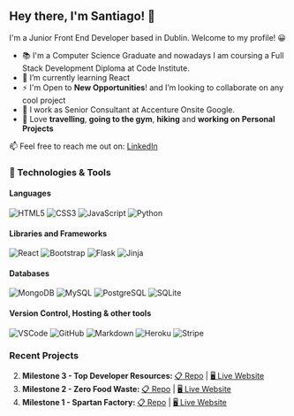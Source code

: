 ## Hey there, I'm Santiago! 👋 
I'm a Junior Front End Developer based in Dublin. 
Welcome to my profile! :grinning:

- :books: I'm a Computer Science Graduate and nowadays I am coursing a Full Stack Development Diploma at Code Institute.
- 🌱 I’m currently learning React 
- ⚡ I'm Open to **New Opportunities**! and I’m looking to collaborate on any cool project
- :office: I work as Senior Consultant at Accenture Onsite Google. 
- 🥰 Love **travelling**, **going to the gym**, **hiking** and **working on Personal Projects**

📫 Feel free to reach me out on: [LinkedIn](https://www.linkedin.com/in/santiagoyanezferreiro)

### 🔧 Technologies & Tools
 #### Languages
![HTML5](https://img.shields.io/badge/HTML5%20-%23E34F26.svg?&style=for-the-badge&logo=HTML5&logoColor=FFFFFF)
![CSS3](https://img.shields.io/badge/CSS3%20-%231572B6.svg?&style=for-the-badge&logo=CSS3&logoColor=FFFFFF)
![JavaScript](https://img.shields.io/badge/JavaScript%20-%23323330.svg?&style=for-the-badge&logo=JavaScript&logoColor=F7DF1E)
![Python](https://img.shields.io/badge/Python%20-%23004D7A.svg?&style=for-the-badge&logo=python&logoColor=ffdf76)

 #### Libraries and Frameworks
![React](https://img.shields.io/badge/React%20-%231572B6.svg?&style=for-the-badge&logo=React&logoColor=CCC)
![Bootstrap](https://img.shields.io/badge/Bootstrap%20-%23563D7C.svg?&style=for-the-badge&logo=Bootstrap&logoColor=FFFFFF)
![Flask](https://img.shields.io/badge/Flask%20-%23000000.svg?&style=for-the-badge&logo=Flask&logoColor=FFFFFF)
![Jinja](https://img.shields.io/badge/Jinja%20-%23000000.svg?&style=for-the-badge&logo=Jinja&logoColor=B41717)

#### Databases
![MongoDB](https://img.shields.io/badge/MongoDB%20-%233F2E1E.svg?&style=for-the-badge&logo=MongoDB&logoColor=47A248)
![MySQL](https://img.shields.io/badge/MySQL%20-%2300758F.svg?&style=for-the-badge&logo=MySQL&logoColor=FFFFFF)
![PostgreSQL](https://img.shields.io/badge/PostgreSQL%20-%23336791.svg?&style=for-the-badge&logo=PostgreSQL&logoColor=FFFFFF)
![SQLite](https://img.shields.io/badge/SQLite%20-%23003B57.svg?&style=for-the-badge&logo=SQLite&logoColor=FFFFFF)

 #### Version Control, Hosting & other tools 
![VSCode](https://img.shields.io/badge/VSCode%20-%232B2B30.svg?&style=for-the-badge&logo=Visual%20Studio%20Code&logoColor=007ACC) 
![GitHub](https://img.shields.io/badge/GitHub%20-%23181717.svg?&style=for-the-badge&logo=GitHub&logoColor=FFFFFF)
![Markdown](https://img.shields.io/badge/markdown-%23000000.svg?&style=for-the-badge&logo=markdown&logoColor=white) 
![Heroku](https://img.shields.io/badge/Heroku%20-%23430098.svg?&style=for-the-badge&logo=Heroku&logoColor=FFFFFF) 
![Stripe](https://img.shields.io/badge/Stripe%20-%23646EDE.svg?&style=for-the-badge&logo=Stripe&logoColor=FFFFFF) 

### Recent Projects

2.  <strong>Milestone 3 - Top Developer Resources: </strong><a href="https://github.com/SantiagoYanezFerreiro/Top_Developer_Resources" alt="Top Developer Resources" target="_blank">📋 Repo</a> | <a href="https://github.com/SantiagoYanezFerreiro/Top_Developer_Resources" alt="Top Developer Resources" target="_blank">🖥 Live Website</a>
3.  <strong>Milestone 2 - Zero Food Waste: </strong><a href="https://github.com/SantiagoYanezFerreiro/ZeroFoodWaste" alt="Zero Food Waste" target="_blank">📋 Repo</a> | <a href="https://github.com/SantiagoYanezFerreiro/ZeroFoodWaste" alt="Zero Food Waste" target="_blank">🖥 Live Website</a>
4.  <strong>Milestone 1 - Spartan Factory: </strong><a href="https://github.com/SantiagoYanezFerreiro/MilestoneProject1GymWebsite" alt="Spartan Factory" target="_blank">📋 Repo</a> | <a href="https://github.com/SantiagoYanezFerreiro/MilestoneProject1GymWebsite" alt="Spartan Factory" target="_blank">🖥 Live Website</a>
